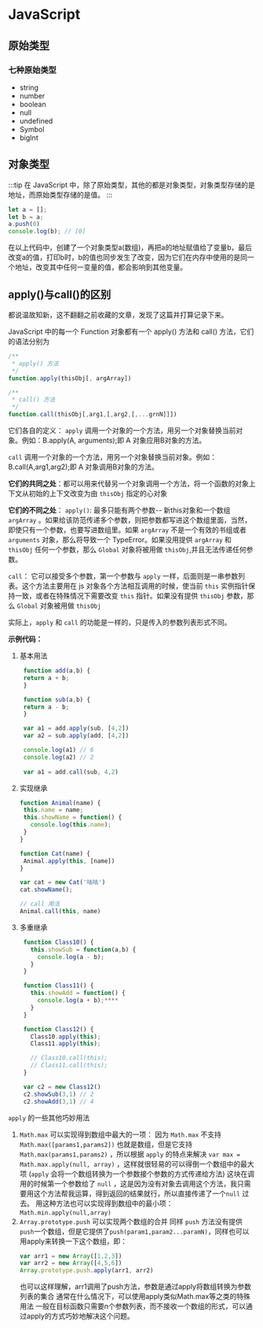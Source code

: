 # JavaScript
## 原始类型

### 七种原始类型
+ string
+ number
+ boolean
+ null
+ undefined
+ Symbol
+ bigInt

## 对象类型
:::tip
在 JavaScript 中，除了原始类型，其他的都是对象类型，对象类型存储的是地址，而原始类型存储的是值。
:::

```js
let a = [];
let b = a;
a.push(0)
console.log(b); // [0]
```

在以上代码中，创建了一个对象类型a(数组)，再把a的地址赋值给了变量b，最后改变a的值，打印b时，b的值也同步发生了改变，因为它们在内存中使用的是同一个地址，改变其中任何一变量的值，都会影响到其他变量。

## apply()与call()的区别

都说温故知新，这不翻翻之前收藏的文章，发现了这篇并打算记录下来。

JavaScript 中的每一个 Function 对象都有一个 apply() 方法和 call() 方法，它们的语法分别为
```js
/**
 * apply() 方法
 */
function.apply(thisObj[, argArray])

/**
 * call() 方法
 */
function.call(thisObj[,arg1,[,arg2,[,...grnN]]])
```
它们各自的定义：
`apply` 调用一个对象的一个方法，用另一个对象替换当前对象。例如：B.apply(A, arguments);即 A 对象应用B对象的方法。

`call` 调用一个对象的一个方法，用另一个对象替换当前对象。例如：B.call(A,arg1,arg2);即 A 对象调用B对象的方法。

**它们的共同之处**：都可以用来代替另一个对象调用一个方法，将一个函数的对象上下文从初始的上下文改变为由 `thisObj` 指定的心对象

**它们的不同之处**：
`apply()`: 最多只能有两个参数-- 新this对象和一个数组 `argArray` 。如果给该防范传递多个参数，则把参数都写进这个数组里面，当然，即使只有一个参数，也要写进数组里。如果 `argArray` 不是一个有效的书组或者 `arguments` 对象，那么将导致一个 TypeError。如果没用提供 `argArray` 和 `thisObj` 任何一个参数，那么 `Global` 对象将被用做 `thisObj`,并且无法传递任何参数。

`call`： 它可以接受多个参数，第一个参数与 `apply` 一样，后面则是一串参数列表。这个方法主要用在 js 对象各个方法相互调用的时候，使当前 `this` 实例指针保持一致，或者在特殊情况下需要改变 `this` 指针。如果没有提供 `thisObj` 参数，那么 `Global` 对象被用做 `thisObj`

实际上，`apply` 和 `call` 的功能是一样的，只是传入的参数列表形式不同。

**示例代码：**
1. 基本用法
   ```js
    function add(a,b) {
    return a + b;
    }

    function sub(a,b) {
    return a - b;
    }

    var a1 = add.apply(sub, [4,2])
    var a2 = sub.apply(add, [4,2])

    console.log(a1) // 6
    console.log(a2) // 2
    
    var a1 = add.call(sub, 4,2)
   ```
2. 实现继承
   ```js
   function Animal(name) {
    this.name = name;
    this.showName = function() {
      console.log(this.name);
    }
   }

   function Cat(name) {
    Animal.apply(this, [name])
   }

   var cat = new Cat('咕咕')
   cat.showName();

   // call 用法
   Animal.call(this, name)

   ```
3. 多重继承
   ```js
    function Class10() {
      this.showSub = function(a,b) {
        console.log(a - b);
      }
    }

    function Class11() {
      this.showAdd = function() {
        console.log(a + b);****
      }
    }

    function Class12() {
      Class10.apply(this);
      Class11.apply(this);

      // Class10.call(this);
      // Class11.call(this);
    }

    var c2 = new Class12()
    c2.showSub(3,1) // 2
    c2.showAdd(3,1) // 4
   ```

`apply` 的一些其他巧妙用法

1. `Math.max` 可以实现得到数组中最大的一项：
   因为 `Math.max` 不支持 `Math.max([params1,params2])` 也就是数组，但是它支持 `Math.max(params1,params2)` ，所以根据 `apply` 的特点来解决 `var max = Math.max.apply(null, array)` ，这样就很轻易的可以得倒一个数组中的最大项 (`apply` 会将一个数组转换为一个参数接个参数的方式传递给方法)
   这块在调用的时候第一个参数给了 `null` ，这是因为没有对象去调用这个方法，我只需要用这个方法帮我运算，得到返回的结果就行，所以直接传递了一个`null` 过去。
   用这种方法也可以实现得到数组中的最小项：`Math.min.apply(null,array)`
2. `Array.prototype.push` 可以实现两个数组的合并
   同样 `push` 方法没有提供`push`一个数组，但是它提供了`push(param1,param2...paramN)`，同样也可以用apply来转换一下这个数组，即：
   ```js
   var arr1 = new Array([1,2,3])
   var arr2 = new Array([4,5,6])
   Array.prototype.push.apply(arr1, arr2)
   ```
   也可以这样理解，arr1调用了push方法，参数是通过apply将数组转换为参数列表的集合
   通常在什么情况下，可以使用apply类似Math.max等之类的特殊用法
   一般在目标函数只需要n个参数列表，而不接收一个数组的形式，可以通过apply的方式巧妙地解决这个问题。